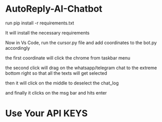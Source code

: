 # AutoReply-AI-Chatbot

run pip install -r requirements.txt

It will install the necessary requirements

Now in Vs Code, run the cursor.py file and add coordinates to the bot.py accordingly

the first coordinate will click the chrome from taskbar menu

the second click will drag on the whatsapp/telegram chat to the extreme bottom right so that all the texts will get selected

then it will click on the middle to deselect the chat_log

and finally it clicks on the msg bar and hits enter

# Use Your API KEYS
